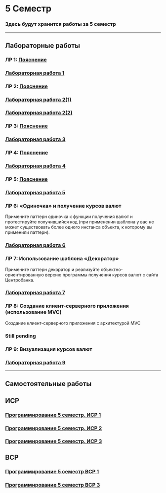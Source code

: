 # 5 Семестр
### Здесь будут хранится работы за 5 семестр
___________________________________________________________________________________
## Лабораторные работы

### ЛР 1: [Пояснение](https://github.com/python-basic/sem5-lr1-EgorChalapko)
### [Лабораторная работа 1](https://replit.com/@egorchalapko/LW-1-proggramming#main.py)

### ЛР 2: [Пояснение](https://github.com/python-basic/sem5-lr2-EgorChalapko)
### [Лабораторная работа 2(1)](https://replit.com/@egorchalapko/Lab-work-2-Progg#main.py)
### [Лабораторная работа 2(2)](https://replit.com/@egorchalapko/Lab-work-2-Progg-part-2#main.py)

### ЛР 3: [Пояснение](https://gist.github.com/nzhukov/919cd2864a4828f65625fb3f5cea7cec)
### [Лабораторная работа 3](https://github.com/python-basic/sem5-lr3-EgorChalapko/tree/main/labW3)

### ЛР 4: [Пояснение](https://gist.github.com/nzhukov/1f7316912714cdb80e3e2ff2b346af96)
### [Лабораторная работа 4](https://github.com/python-basic/sem3-lr4-EgorChalapko)

### ЛР 5: [Пояснение](https://colab.research.google.com/drive/1tT93ly-SQBMcP09bppDGMFwdId110jQf?usp=sharing)
### [Лабораторная работа 5](https://replit.com/@egorchalapko/LR-5-Progr#main.py)

### ЛР 6: «Одиночка» и получение курсов валют
Примените паттерн одиночка к функции получения валют и протестируйте получившийся код (при применении шаблона у вас не может существовать более одного инстанса объекта, к которому вы применили паттерн). 
### [Лабораторная работа 6](https://replit.com/@egorchalapko/LR-6-progr#main.py)

### ЛР 7: Использование шаблона «Декоратор»
Примените паттерн декоратор и реализуйте объектно-ориентированную версию программы получения курсов валют с сайта Центробанка.
### [Лабораторная работа 7](https://replit.com/@egorchalapko/LR-7-Progr#main.py)

### ЛР 8: Создание клиент-серверного приложения (использование MVC)
Создание клиент-серверного приложения с архитектурой MVC
### Still pending

### ЛР 9: Визуализация курсов валют
### [Лабораторная работа 9](https://replit.com/@egorchalapko/LW-9#main.py)
___________________________________________________________________________________
## Самостоятельные работы

## ИСР
### [Программирование 5 семестр. ИСР 1](https://github.com/EgorChalapko/Programming_Portfolio/blob/gh-pages/5-sem/%D0%98%D0%A1%D0%A05/%D0%9F%D1%80%D0%BE%D0%B3%D1%80%D0%B0%D0%BC%D0%BC%D0%B8%D1%80%D0%BE%D0%B2%D0%B0%D0%BD%D0%B8%D0%B5%205%20%D1%81%D0%B5%D0%BC%D0%B5%D1%81%D1%82%D1%80.%20%D0%98%D0%A1%D0%A0%201%20%D0%A7%D0%B0%D0%BB%D0%B0%D0%BF%D0%BA%D0%BE%20%D0%95.%20%D0%92..docx)
### [Программирование 5 семестр. ИСР 2](https://github.com/EgorChalapko/Programming_Portfolio/blob/gh-pages/5-sem/%D0%98%D0%A1%D0%A05/%D0%9F%D1%80%D0%BE%D0%B3%D1%80%D0%B0%D0%BC%D0%BC%D0%B8%D1%80%D0%BE%D0%B2%D0%B0%D0%BD%D0%B8%D0%B5%205%20%D1%81%D0%B5%D0%BC%D0%B5%D1%81%D1%82%D1%80.%20%D0%98%D0%A1%D0%A0%202%20%D0%A7%D0%B0%D0%BB%D0%B0%D0%BF%D0%BA%D0%BE%20%D0%95.%20%D0%92..docx)
### [Программирование 5 семестр. ИСР 3](https://github.com/EgorChalapko/Programming_Portfolio/blob/gh-pages/5-sem/%D0%98%D0%A1%D0%A05/%D0%9F%D1%80%D0%BE%D0%B3%D1%80%D0%B0%D0%BC%D0%BC%D0%B8%D1%80%D0%BE%D0%B2%D0%B0%D0%BD%D0%B8%D0%B5%205%20%D1%81%D0%B5%D0%BC%D0%B5%D1%81%D1%82%D1%80.%20%D0%98%D0%A1%D0%A0%203%20%D0%A7%D0%B0%D0%BB%D0%B0%D0%BF%D0%BA%D0%BE%20%D0%95.%20%D0%92..docx)


## ВСР
### [Программирование 5 семестр ВСР 1](https://github.com/EgorChalapko/Programming_Portfolio/blob/gh-pages/5-sem/%D0%92%D0%A1%D0%A05/%D0%9F%D1%80%D0%BE%D0%B3%D1%80%D0%B0%D0%BC%D0%BC%D0%B8%D1%80%D0%BE%D0%B2%D0%B0%D0%BD%D0%B8%D0%B5%205%20%D1%81%D0%B5%D0%BC%D0%B5%D1%81%D1%82%D1%80.%20%D0%92%D0%A1%D0%A0%201.1%20%D0%A7%D0%B0%D0%BB%D0%B0%D0%BF%D0%BA%D0%BE%20%D0%95.%20%D0%92..docx)
### [Программирование 5 семестр ВСР 3](https://github.com/EgorChalapko/Programming_Portfolio/blob/gh-pages/5-sem/%D0%92%D0%A1%D0%A05/%D0%9F%D1%80%D0%BE%D0%B3%D1%80%D0%B0%D0%BC%D0%BC%D0%B8%D1%80%D0%BE%D0%B2%D0%B0%D0%BD%D0%B8%D0%B5%205%20%D1%81%D0%B5%D0%BC%D0%B5%D1%81%D1%82%D1%80.%20%D0%92%D0%A1%D0%A0%203.1%20%D0%A7%D0%B0%D0%BB%D0%B0%D0%BF%D0%BA%D0%BE%20%D0%95.%20%D0%92..docx)

